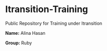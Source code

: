 # Itransition-Training
Public Repository for Training under Itransition 

 **Name:** Alina Hasan
 
 **Group:** Ruby


